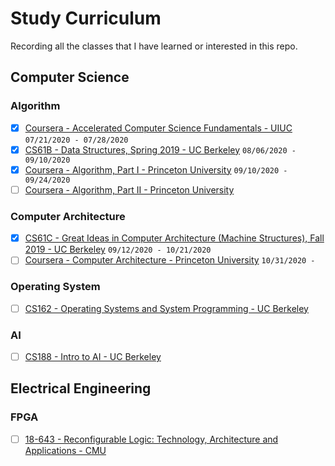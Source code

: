 # Study Curriculum

Recording all the classes that I have learned or interested in this repo.

## Computer Science

### Algorithm

- [x] [Coursera - Accelerated Computer Science Fundamentals - UIUC](https://www.coursera.org/specializations/cs-fundamentals) `07/21/2020 - 07/28/2020`
- [x] [CS61B - Data Structures, Spring 2019 - UC Berkeley](https://sp19.datastructur.es/) `08/06/2020 - 09/10/2020`
- [x] [Coursera - Algorithm, Part I - Princeton University](https://www.coursera.org/learn/algorithms-part1) `09/10/2020 - 09/24/2020`
- [ ] [Coursera - Algorithm, Part II - Princeton University](https://www.coursera.org/learn/algorithms-part2)

### Computer Architecture

- [x] [CS61C - Great Ideas in Computer Architecture (Machine Structures), Fall 2019 - UC Berkeley](https://cs61c.org/su20/) `09/12/2020 - 10/21/2020`
- [ ] [Coursera - Computer Architecture - Princeton University](https://www.coursera.org/learn/comparch) `10/31/2020 - `

### Operating System

- [ ] [CS162 - Operating Systems and System Programming - UC Berkeley](https://cs162.eecs.berkeley.edu/)

### AI

- [ ] [CS188 - Intro to AI - UC Berkeley](http://ai.berkeley.edu/home.html)

## Electrical Engineering

### FPGA

- [ ] [18-643 - Reconfigurable Logic: Technology, Architecture and Applications - CMU](http://users.ece.cmu.edu/~jhoe/doku/doku.php?id=18-643_reconfigurable_logic)
